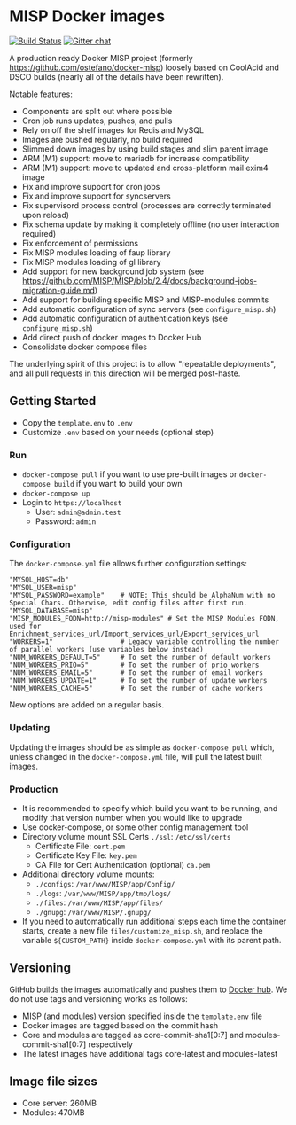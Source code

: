 # MISP Docker images

[![Build Status](https://img.shields.io/github/actions/workflow/status/MISP/misp-docker/release-latest.yml)](https://hub.docker.com/repository/docker/ostefano/misp-docker)
[![Gitter chat](https://badges.gitter.im/gitterHQ/gitter.png)](https://gitter.im/MISP/Docker)

A production ready Docker MISP project (formerly https://github.com/ostefano/docker-misp) loosely based on CoolAcid and DSCO builds (nearly all of the details have been rewritten).

Notable features:
-   Components are split out where possible
-   Cron job runs updates, pushes, and pulls
-   Rely on off the shelf images for Redis and MySQL
-   Images are pushed regularly, no build required
-   Slimmed down images by using build stages and slim parent image
-   ARM (M1) support: move to mariadb for increase compatibility
-   ARM (M1) support: move to updated and cross-platform mail exim4 image
-   Fix and improve support for cron jobs
-   Fix and improve support for syncservers
-   Fix supervisord process control (processes are correctly terminated upon reload)
-   Fix schema update by making it completely offline (no user interaction required)
-   Fix enforcement of permissions
-   Fix MISP modules loading of faup library
-   Fix MISP modules loading of gl library
-   Add support for new background job system (see https://github.com/MISP/MISP/blob/2.4/docs/background-jobs-migration-guide.md)
-   Add support for building specific MISP and MISP-modules commits
-   Add automatic configuration of sync servers (see `configure_misp.sh`)
-   Add automatic configuration of authentication keys (see `configure_misp.sh`)
-   Add direct push of docker images to Docker Hub
-   Consolidate docker compose files

The underlying spirit of this project is to allow "repeatable deployments", and all pull requests in this direction will be merged post-haste.

## Getting Started

-   Copy the `template.env` to `.env` 
-   Customize `.env` based on your needs (optional step)

### Run

-   `docker-compose pull` if you want to use pre-built images or `docker-compose build` if you want to build your own
-   `docker-compose up`
-   Login to `https://localhost`
    -   User: `admin@admin.test`
    -   Password: `admin`

### Configuration

The `docker-compose.yml` file allows further configuration settings:

```
"MYSQL_HOST=db"
"MYSQL_USER=misp"
"MYSQL_PASSWORD=example"    # NOTE: This should be AlphaNum with no Special Chars. Otherwise, edit config files after first run.
"MYSQL_DATABASE=misp"
"MISP_MODULES_FQDN=http://misp-modules" # Set the MISP Modules FQDN, used for Enrichment_services_url/Import_services_url/Export_services_url
"WORKERS=1"                 # Legacy variable controlling the number of parallel workers (use variables below instead)
"NUM_WORKERS_DEFAULT=5"     # To set the number of default workers
"NUM_WORKERS_PRIO=5"        # To set the number of prio workers
"NUM_WORKERS_EMAIL=5"       # To set the number of email workers
"NUM_WORKERS_UPDATE=1"      # To set the number of update workers
"NUM_WORKERS_CACHE=5"       # To set the number of cache workers
```

New options are added on a regular basis.

### Updating

Updating the images should be as simple as `docker-compose pull` which, unless changed in the `docker-compose.yml` file, will pull the latest built images.

### Production

-   It is recommended to specify which build you want to be running, and modify that version number when you would like to upgrade
-   Use docker-compose, or some other config management tool
-   Directory volume mount SSL Certs `./ssl`: `/etc/ssl/certs`
    -   Certificate File: `cert.pem`
    -   Certificate Key File: `key.pem`
    -   CA File for Cert Authentication (optional) `ca.pem`
-   Additional directory volume mounts:
    -   `./configs`: `/var/www/MISP/app/Config/`
    -   `./logs`: `/var/www/MISP/app/tmp/logs/`
    -   `./files`: `/var/www/MISP/app/files/`
    -   `./gnupg`: `/var/www/MISP/.gnupg/`
-   If you need to automatically run additional steps each time the container starts, create a new file `files/customize_misp.sh`, and replace the variable `${CUSTOM_PATH}` inside `docker-compose.yml` with its parent path.

## Versioning

GitHub builds the images automatically and pushes them to [Docker hub](https://hub.docker.com/r/ostefano/misp-docker). We do not use tags and versioning works as follows:

-   MISP (and modules) version specified inside the `template.env` file
-   Docker images are tagged based on the commit hash
-   Core and modules are tagged as core-commit-sha1[0:7] and modules-commit-sha1[0:7] respectively
-   The latest images have additional tags core-latest and modules-latest

## Image file sizes

-   Core server: 260MB
-   Modules: 470MB
